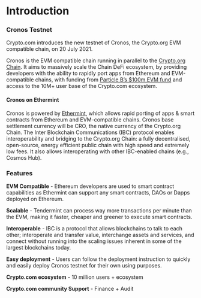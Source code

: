 # Introduction

### Cronos Testnet

Crypto.com introduces the new testnet of Cronos, the Crypto.org EVM compatible chain, on 20 July 2021.

Cronos is the EVM compatible chain running in parallel to the [Crypto.org Chain](https://crypto.org/docs/). It aims to massively scale the Chain DeFi ecosystem, by providing developers with the ability to rapidly port apps from Ethereum and EVM-compatible chains, with funding from [Particle B’s $100m EVM fund](https://blog.crypto.com/particle-b-accelerator-launches-the-cro-evm-fund/) and access to the 10M+ user base of the Crypto.com ecosystem.

#### Cronos on Ethermint

Cronos is powered by [Ethermint](https://github.com/tharsis/ethermint), which allows rapid porting of apps & smart contracts from Ethereum and EVM-compatible chains. Cronos base settlement currency will be CRO, the native currency of the Crypto.org Chain.
The Inter Blockchain Communications (IBC) protocol enables interoperability and bridging to the Crypto.org Chain: a fully decentralised, open-source, energy efficient public chain with high speed and extremely low fees. It also allows interoperating with other IBC-enabled chains (e.g., Cosmos Hub).

### Features

**EVM Compatible** - Ethereum developers are used to smart contract capabilities as Ethermint can support any smart contracts, DAOs or Dapps deployed on Ethereum.

**Scalable** - Tendermint can process way more transactions per minute than the EVM, making it faster, cheaper and greener to execute smart contracts.

**Interoperable** - IBC is a protocol that allows blockchains to talk to each other; interoperate and transfer value, interchange assets and services, and connect without running into the scaling issues inherent in some of the largest blockchains today.

**Easy deployment** - Users can follow the deployment instruction to quickly and easily deploy Cronos testnet for their own using purposes.

**Crypto.com ecosystem** - 10 million users + ecosystem

**Crypto.com community Support** - Finance + Audit
